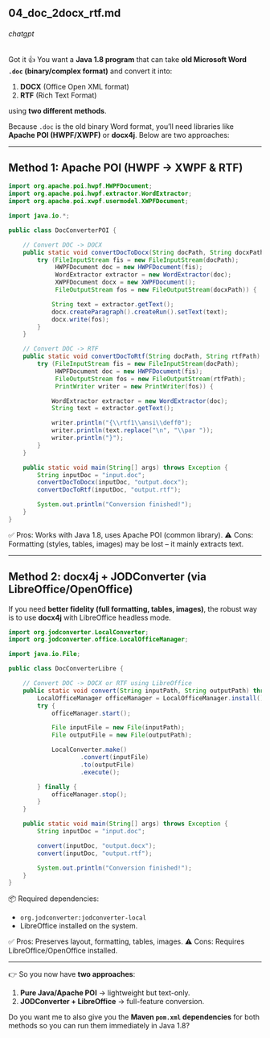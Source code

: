 
## 04_doc_2docx_rtf.md

###### chatgpt

Got it 👍
You want a **Java 1.8 program** that can take **old Microsoft Word `.doc` (binary/complex format)** and convert it into:

1. **DOCX** (Office Open XML format)
2. **RTF** (Rich Text Format)

using **two different methods**.

Because `.doc` is the old binary Word format, you’ll need libraries like **Apache POI (HWPF/XWPF)** or **docx4j**. Below are two approaches:

---

## **Method 1: Apache POI (HWPF → XWPF & RTF)**

```java
import org.apache.poi.hwpf.HWPFDocument;
import org.apache.poi.hwpf.extractor.WordExtractor;
import org.apache.poi.xwpf.usermodel.XWPFDocument;

import java.io.*;

public class DocConverterPOI {

    // Convert DOC -> DOCX
    public static void convertDocToDocx(String docPath, String docxPath) throws Exception {
        try (FileInputStream fis = new FileInputStream(docPath);
             HWPFDocument doc = new HWPFDocument(fis);
             WordExtractor extractor = new WordExtractor(doc);
             XWPFDocument docx = new XWPFDocument();
             FileOutputStream fos = new FileOutputStream(docxPath)) {

            String text = extractor.getText();
            docx.createParagraph().createRun().setText(text);
            docx.write(fos);
        }
    }

    // Convert DOC -> RTF
    public static void convertDocToRtf(String docPath, String rtfPath) throws Exception {
        try (FileInputStream fis = new FileInputStream(docPath);
             HWPFDocument doc = new HWPFDocument(fis);
             FileOutputStream fos = new FileOutputStream(rtfPath);
             PrintWriter writer = new PrintWriter(fos)) {

            WordExtractor extractor = new WordExtractor(doc);
            String text = extractor.getText();

            writer.println("{\\rtf1\\ansi\\deff0");
            writer.println(text.replace("\n", "\\par "));
            writer.println("}");
        }
    }

    public static void main(String[] args) throws Exception {
        String inputDoc = "input.doc";
        convertDocToDocx(inputDoc, "output.docx");
        convertDocToRtf(inputDoc, "output.rtf");

        System.out.println("Conversion finished!");
    }
}
```

✅ Pros: Works with Java 1.8, uses Apache POI (common library).
⚠️ Cons: Formatting (styles, tables, images) may be lost – it mainly extracts text.

---

## **Method 2: docx4j + JODConverter (via LibreOffice/OpenOffice)**

If you need **better fidelity (full formatting, tables, images)**, the robust way is to use **docx4j** with LibreOffice headless mode.

```java
import org.jodconverter.LocalConverter;
import org.jodconverter.office.LocalOfficeManager;

import java.io.File;

public class DocConverterLibre {

    // Convert DOC -> DOCX or RTF using LibreOffice
    public static void convert(String inputPath, String outputPath) throws Exception {
        LocalOfficeManager officeManager = LocalOfficeManager.install();
        try {
            officeManager.start();

            File inputFile = new File(inputPath);
            File outputFile = new File(outputPath);

            LocalConverter.make()
                    .convert(inputFile)
                    .to(outputFile)
                    .execute();

        } finally {
            officeManager.stop();
        }
    }

    public static void main(String[] args) throws Exception {
        String inputDoc = "input.doc";

        convert(inputDoc, "output.docx");
        convert(inputDoc, "output.rtf");

        System.out.println("Conversion finished!");
    }
}
```

📦 Required dependencies:

* `org.jodconverter:jodconverter-local`
* LibreOffice installed on the system.

✅ Pros: Preserves layout, formatting, tables, images.
⚠️ Cons: Requires LibreOffice/OpenOffice installed.

---

👉 So you now have **two approaches**:

1. **Pure Java/Apache POI** → lightweight but text-only.
2. **JODConverter + LibreOffice** → full-feature conversion.

Do you want me to also give you the **Maven `pom.xml` dependencies** for both methods so you can run them immediately in Java 1.8?
